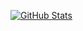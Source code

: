 [![GitHub Stats](https://github-readme-stats-sprocketc.vercel.app/api?username=sprocketc&role=OWNER,COLLABORATOR&theme=default&show_icons=true&count_private=true&hide_border=true)](https://github.com/anuraghazra/github-readme-stats)
